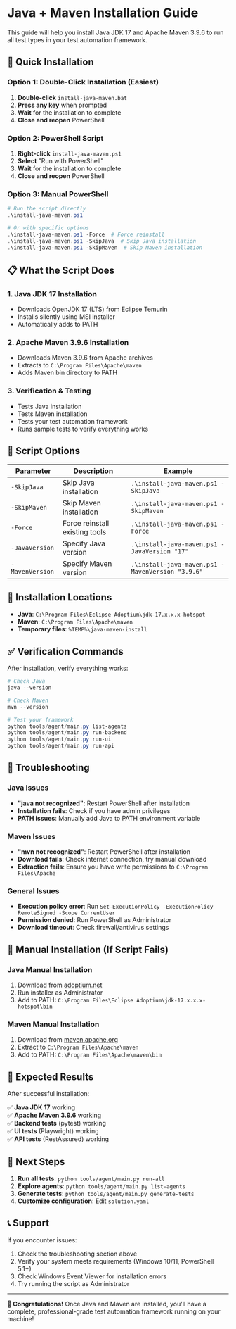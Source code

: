 # Java + Maven Installation Guide

This guide will help you install Java JDK 17 and Apache Maven 3.9.6 to run all test types in your test automation framework.

## 🚀 Quick Installation

### Option 1: Double-Click Installation (Easiest)
1. **Double-click** `install-java-maven.bat`
2. **Press any key** when prompted
3. **Wait** for the installation to complete
4. **Close and reopen** PowerShell

### Option 2: PowerShell Script
1. **Right-click** `install-java-maven.ps1`
2. **Select** "Run with PowerShell"
3. **Wait** for the installation to complete
4. **Close and reopen** PowerShell

### Option 3: Manual PowerShell
```powershell
# Run the script directly
.\install-java-maven.ps1

# Or with specific options
.\install-java-maven.ps1 -Force  # Force reinstall
.\install-java-maven.ps1 -SkipJava  # Skip Java installation
.\install-java-maven.ps1 -SkipMaven  # Skip Maven installation
```

## 📋 What the Script Does

### 1. **Java JDK 17 Installation**
- Downloads OpenJDK 17 (LTS) from Eclipse Temurin
- Installs silently using MSI installer
- Automatically adds to PATH

### 2. **Apache Maven 3.9.6 Installation**
- Downloads Maven 3.9.6 from Apache archives
- Extracts to `C:\Program Files\Apache\maven`
- Adds Maven bin directory to PATH

### 3. **Verification & Testing**
- Tests Java installation
- Tests Maven installation
- Tests your test automation framework
- Runs sample tests to verify everything works

## 🔧 Script Options

| Parameter | Description | Example |
|-----------|-------------|---------|
| `-SkipJava` | Skip Java installation | `.\install-java-maven.ps1 -SkipJava` |
| `-SkipMaven` | Skip Maven installation | `.\install-java-maven.ps1 -SkipMaven` |
| `-Force` | Force reinstall existing tools | `.\install-java-maven.ps1 -Force` |
| `-JavaVersion` | Specify Java version | `.\install-java-maven.ps1 -JavaVersion "17"` |
| `-MavenVersion` | Specify Maven version | `.\install-java-maven.ps1 -MavenVersion "3.9.6"` |

## 📁 Installation Locations

- **Java**: `C:\Program Files\Eclipse Adoptium\jdk-17.x.x.x-hotspot`
- **Maven**: `C:\Program Files\Apache\maven`
- **Temporary files**: `%TEMP%\java-maven-install`

## ✅ Verification Commands

After installation, verify everything works:

```powershell
# Check Java
java --version

# Check Maven
mvn --version

# Test your framework
python tools/agent/main.py list-agents
python tools/agent/main.py run-backend
python tools/agent/main.py run-ui
python tools/agent/main.py run-api
```

## 🚨 Troubleshooting

### **Java Issues**
- **"java not recognized"**: Restart PowerShell after installation
- **Installation fails**: Check if you have admin privileges
- **PATH issues**: Manually add Java to PATH environment variable

### **Maven Issues**
- **"mvn not recognized"**: Restart PowerShell after installation
- **Download fails**: Check internet connection, try manual download
- **Extraction fails**: Ensure you have write permissions to `C:\Program Files\Apache`

### **General Issues**
- **Execution policy error**: Run `Set-ExecutionPolicy -ExecutionPolicy RemoteSigned -Scope CurrentUser`
- **Permission denied**: Run PowerShell as Administrator
- **Download timeout**: Check firewall/antivirus settings

## 🔄 Manual Installation (If Script Fails)

### **Java Manual Installation**
1. Download from [adoptium.net](https://adoptium.net/)
2. Run installer as Administrator
3. Add to PATH: `C:\Program Files\Eclipse Adoptium\jdk-17.x.x.x-hotspot\bin`

### **Maven Manual Installation**
1. Download from [maven.apache.org](https://maven.apache.org/download.cgi)
2. Extract to `C:\Program Files\Apache\maven`
3. Add to PATH: `C:\Program Files\Apache\maven\bin`

## 🎯 Expected Results

After successful installation:

✅ **Java JDK 17** working  
✅ **Apache Maven 3.9.6** working  
✅ **Backend tests** (pytest) working  
✅ **UI tests** (Playwright) working  
✅ **API tests** (RestAssured) working  

## 🚀 Next Steps

1. **Run all tests**: `python tools/agent/main.py run-all`
2. **Explore agents**: `python tools/agent/main.py list-agents`
3. **Generate tests**: `python tools/agent/main.py generate-tests`
4. **Customize configuration**: Edit `solution.yaml`

## 📞 Support

If you encounter issues:
1. Check the troubleshooting section above
2. Verify your system meets requirements (Windows 10/11, PowerShell 5.1+)
3. Check Windows Event Viewer for installation errors
4. Try running the script as Administrator

---

**🎉 Congratulations!** Once Java and Maven are installed, you'll have a complete, professional-grade test automation framework running on your machine!
